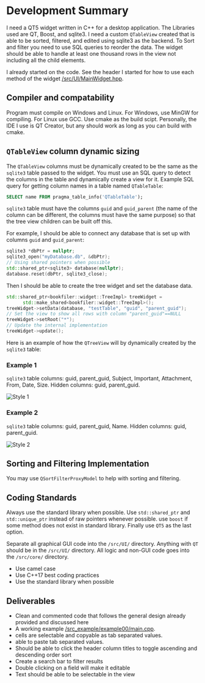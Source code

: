 # Development Summary

I need a QT5 widget written in C++ for a desktop application. The Libraries used are QT, Boost, and sqlite3. I need a custom `QTableView` created that is able to be sorted, filtered, and edited using sqlite3 as the backend. To Sort and filter you need to use SQL queries to reorder the data. The widget should be able to handle at least one thousand rows in the view not including all the child elements.

I already started on the code. See the header I started for how to use each method of the widget [/src/UI/MainWidget.hpp](https://github.com/bradosia/BookFiler-Lib-Sort-Filter-Tree-Widget/blob/main/src/UI/MainWidget.hpp).

## Compiler and compatability

Program must compile on Windows and Linux. For Windows, use MinGW for compiling. For Linux use GCC. Use cmake as the build scipt. Personally, the IDE I use is QT Creator, but any should work as long as you can build with cmake.

## `QTableView` column dynamic sizing

The `QTableView` columns must be dynamically created to be the same as the `sqlite3` table passed to the widget. You must use an SQL query to detect the columns in the table and dynamically create a view for it. 
Example SQL query for getting column names in a table named `QTableTable`:
```sql
SELECT name FROM pragma_table_info('QTableTable');
```
`sqlite3` table must have the columns `guid` and `guid_parent` (the name of the column can be different, the columns must have the same purpose) so that the tree view children can be built off this. 

For example, I should be able to connect any database that is set up with columns `guid` and `guid_parent`:
```cpp
sqlite3 *dbPtr = nullptr;
sqlite3_open("myDatabase.db", &dbPtr);
// Using shared pointers when possible
std::shared_ptr<sqlite3> database(nullptr);
database.reset(dbPtr, sqlite3_close);
```

Then I should be able to create the tree widget and set the database data.
```cpp
std::shared_ptr<bookfiler::widget::TreeImpl> treeWidget =
      std::make_shared<bookfiler::widget::TreeImpl>();
treeWidget->setData(database, "testTable", "guid", "parent_guid");
// Set the view to show all rows with column "parent_guid"==NULL
treeWidget->setRoot("*"); 
// Update the internal implementation
treeWidget->update();
```

Here is an example of how the `QTreeView` will by dynamically created by the `sqlite3` table:

### Example 1

`sqlite3` table columns: guid, parent_guid, Subject, Important, Attachment, From, Date, Size. Hidden columns: guid, parent_guid.

![Style 1](https://github.com/bradosia/BookFiler-Lib-Sort-Filter-Tree-Widget/blob/main/dev/tree-view-design-1.png?raw=true)

### Example 2

`sqlite3` table columns: guid, parent_guid, Name. Hidden columns: guid, parent_guid.

![Style 2](https://github.com/bradosia/BookFiler-Lib-Sort-Filter-Tree-Widget/blob/main/dev/tree-view-design-2.png?raw=true)

## Sorting and Filtering Implementation

You may use `QSortFilterProxyModel` to help with sorting and filtering. 

## Coding Standards
Always use the standard library when possible. Use `std::shared_ptr` and `std::unique_ptr` instead of raw pointers whenever possible. use `boost` if some method does not exist in standard library. Finally use `QT5` as the last option.

Separate all graphical GUI code into the `/src/UI/` directory. Anything with `QT` should be in the `/src/UI/` directory. All logic and non-GUI code goes into the `/src/core/` directory.

* Use camel case
* Use C++17 best coding practices
* Use the standard library when possible

## Deliverables

* Clean and commented code that follows the general design already provided and discussed here
* A working example [/src_example/example00/main.cpp](https://github.com/bradosia/BookFiler-Lib-Sort-Filter-Tree-Widget/blob/main/src_example/example00/main.cpp).
* cells are selectable and copyable as tab separated values.
* able to paste tab separated values.
* Should be able to click the header column titles to toggle ascending and descending order sort
* Create a search bar to filter results
* Double clicking on a field will make it editable
* Text should be able to be selectable in the view

